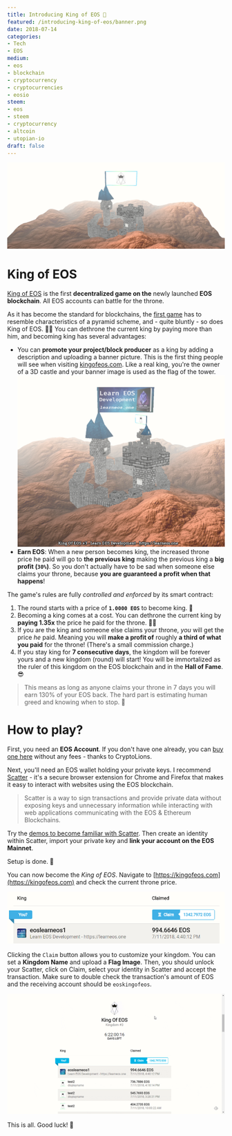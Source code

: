 ```yaml
---
title: Introducing King of EOS 🥁
featured: /introducing-king-of-eos/banner.png
date: 2018-07-14
categories:
- Tech
- EOS
medium:
- eos
- blockchain
- cryptocurrency
- cryptocurrencies
- eosio
steem:
- eos
- steem
- cryptocurrency
- altcoin
- utopian-io
draft: false
---
```


![King Of EOS](./featured.png)

# King of EOS
[King of EOS](https://kingofeos.com) is the first **decentralized game on the** newly launched **EOS blockchain**.
All EOS accounts can battle for the throne.

As it has become the standard for blockchains, the [first game](https://kingoftheether.com) has to resemble characteristics of a pyramid scheme, and - quite bluntly - so does King of EOS. 🤴🏻
You can dethrone the current king by paying more than him, and becoming king has several advantages:
* You can **promote your project/block producer** as a king by adding a description and uploading a banner picture. This is the first thing people will see when visiting [kingofeos.com](https://kingofeos.com). Like a real king, you're the owner of a 3D castle and your banner image is used as the flag of the tower.
    ![King Of EOS](./castle.png)
* **Earn EOS**: When a new person becomes king, the increased throne price he paid will go to **the previous king** making the previous king a **big profit (`30%`)**. So you don't actually have to be sad when someone else claims your throne, because **you are guaranteed a profit when that happens**!

The game's rules are fully _controlled and enforced_ by its smart contract:

1. The round starts with a price of **`1.0000 EOS`** to become king. 👑
1. Becoming a king comes at a cost. You can dethrone the current king by **paying 1.35x** the price he paid for the throne. 🤴🏿
1. If you are the king and someone else claims your throne, _you_ will get the price _he_ paid. Meaning you will **make a profit of** roughly **a third of what you paid** for the throne! (There's a small commission charge.) 
1. If you stay king for **7 consecutive days**, the kingdom will be forever yours and a new kingdom (round) will start! You will be immortalized as the ruler of this kingdom on the EOS blockchain and in the **Hall of Fame**. 😎

> This means as long as anyone claims your throne in 7 days you will earn 130% of your EOS back. The hard part is estimating human greed and knowing when to stop. 🤑

# How to play?
First, you need an **EOS Account**. If you don't have one already, you can [buy one here](https://www.zeos.co/) without any fees - thanks to CryptoLions.

Next, you'll need an EOS wallet holding your private keys. I recommend [Scatter](https://get-scatter.com/) - it's a secure browser extension for Chrome and Firefox that makes it easy to interact with websites using the EOS blockchain.

> Scatter is a way to sign transactions and provide private data without exposing keys and unnecessary information while interacting with web applications communicating with the EOS & Ethereum Blockchains.

Try the [demos to become familiar with Scatter](http://www.demos.scatter-eos.com/#/). Then create an identity within Scatter, import your private key and **link your account on the EOS Mainnet**.

Setup is done. 🎉

You can now become the _King of EOS_. Navigate to [https://kingofeos.com](https://kingofeos.com) and check the current throne price.

![Claim Throne](./claim-price.png)

Clicking the `Claim` button allows you to customize your kingdom. You can set a **Kingdom Name** and upload a **Flag Image**.
Then, you should unlock your Scatter, click on Claim, select your identity in Scatter and accept the transaction.
Make sure to double check the transaction's amount of EOS and the receiving account should be `eoskingofeos`. 

![How to use Scatter with King of EOS](./kingofeos-scatter.gif)

This is all.
Good luck! 🤞
